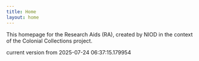 ```yaml
---
title: Home
layout: home
---
```


This homepage for the Research Aids (RA), created by NIOD in the context of the Colonial Collections project. 


current version from 2025-07-24 06:37:15.179954